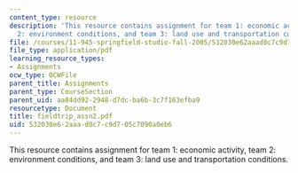 ```yaml
---
content_type: resource
description: 'This resource contains assignment for team 1: economic activity, team
  2: environment conditions, and team 3: land use and transportation conditions.'
file: /courses/11-945-springfield-studio-fall-2005/532030e62aaad0c7c9d705c7090a0eb6_fieldtrip_assn2.pdf
file_type: application/pdf
learning_resource_types:
- Assignments
ocw_type: OCWFile
parent_title: Assignments
parent_type: CourseSection
parent_uid: aa84dd92-2948-d7dc-ba6b-3c7f163efba9
resourcetype: Document
title: fieldtrip_assn2.pdf
uid: 532030e6-2aaa-d0c7-c9d7-05c7090a0eb6
---
```

This resource contains assignment for team 1: economic activity, team 2: environment conditions, and team 3: land use and transportation conditions.